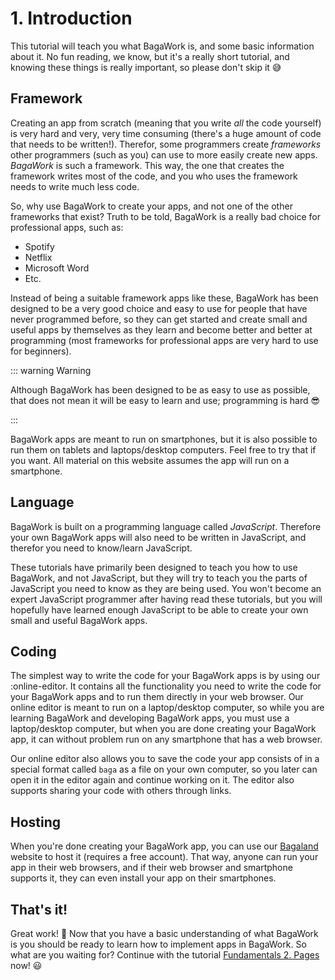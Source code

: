 # 1. Introduction
This tutorial will teach you what BagaWork is, and some basic information about it. No fun reading, we know, but it's a really short tutorial, and knowing these things is really important, so please don't skip it 😅




## Framework
Creating an app from scratch (meaning that you write *all* the code yourself) is very hard and very, very time consuming (there's a huge amount of code that needs to be written!). Therefor, some programmers create *frameworks* other programmers (such as you) can use to more easily create new apps. *BagaWork* is such a framework. This way, the one that creates the framework writes most of the code, and you who uses the framework needs to write much less code.

So, why use BagaWork to create your apps, and not one of the other frameworks that exist? Truth to be told, BagaWork is a really bad choice for professional apps, such as:

* Spotify
* Netflix
* Microsoft Word
* Etc.

Instead of being a suitable framework apps like these, BagaWork has been designed to be a very good choice and easy to use for people that have never programmed before, so they can get started and create small and useful apps by themselves as they learn and become better and better at programming (most frameworks for professional apps are very hard to use for beginners).

::: warning Warning

Although BagaWork has been designed to be as easy to use as possible, that does not mean it will be easy to learn and use; programming is hard 😎

:::

BagaWork apps are meant to run on smartphones, but it is also possible to run them on tablets and laptops/desktop computers. Feel free to try that if you want. All material on this website assumes the app will run on a smartphone.




## Language
BagaWork is built on a programming language called *JavaScript*. Therefore your own BagaWork apps will also need to be written in JavaScript, and therefor you need to know/learn JavaScript.

These tutorials have primarily been designed to teach you how to use BagaWork, and not JavaScript, but they will try to teach you the parts of JavaScript you need to know as they are being used. You won't become an expert JavaScript programmer after having read these tutorials, but you will hopefully have learned enough JavaScript to be able to create your own small and useful BagaWork apps.




## Coding
The simplest way to write the code for your BagaWork apps is by using our :online-editor. It contains all the functionality you need to write the code for your BagaWork apps and to run them directly in your web browser. Our online editor is meant to run on a laptop/desktop computer, so while you are learning BagaWork and developing BagaWork apps, you must use a laptop/desktop computer, but when you are done creating your BagaWork app, it can without problem run on any smartphone that has a web browser.

Our online editor also allows you to save the code your app consists of in a special format called `baga` as a file on your own computer, so you later can open it in the editor again and continue working on it. The editor also supports sharing your code with others through links.




## Hosting
When you're done creating your BagaWork app, you can use our [Bagaland](https://bagaland.com) website to host it (requires a free account). That way, anyone can run your app in their web browsers, and if their web browser and smartphone supports it, they can even install your app on their smartphones.




## That's it!
Great work! 🥳 Now that you have a basic understanding of what BagaWork is you should be ready to learn how to implement apps in BagaWork. So what are you waiting for? Continue with the tutorial [Fundamentals 2. Pages](../pages/) now! 😃